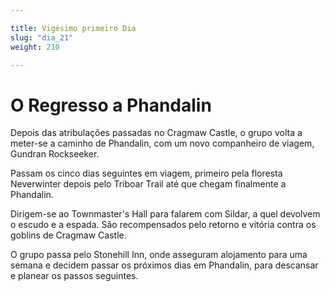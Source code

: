```yaml
---

title: Vigésimo primeiro Dia
slug: "dia_21"
weight: 210

---
```


# O Regresso a Phandalin

Depois das atribulações passadas no Cragmaw Castle, o grupo volta a meter-se a caminho de Phandalin, com um novo companheiro de viagem, Gundran Rockseeker.

Passam os cinco dias seguintes em viagem, primeiro pela floresta Neverwinter depois pelo Triboar Trail até que chegam finalmente a Phandalin.

Dirigem-se ao Townmaster's Hall para falarem com Sildar, a quel devolvem o escudo e a espada. São recompensados pelo retorno e vitória contra os goblins de Cragmaw Castle.

O grupo passa pelo Stonehill Inn, onde asseguram alojamento para uma semana e decidem passar os próximos dias em Phandalin, para descansar e planear os passos seguintes.
